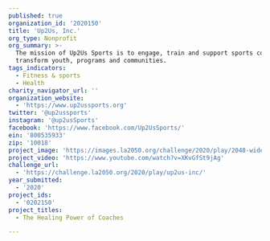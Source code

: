 ```yaml
---
published: true
organization_id: '2020150'
title: 'Up2Us, Inc.'
org_type: Nonprofit
org_summary: >-
  The mission of Up2Us Sports is to engage, train and support sports coaches to
  transform youth, programs and communities.
tags_indicators:
  - Fitness & sports
  - Health
charity_navigator_url: ''
organization_website:
  - 'https://www.up2ussports.org'
twitter: '@up2ussports'
instagram: '@up2usSports'
facebook: 'https://www.facebook.com/Up2UsSports/'
ein: '800535933'
zip: '10018'
project_image: 'https://images.la2050.org/challenge/2020/play/2048-wide/up2us-inc.jpg'
project_video: 'https://www.youtube.com/watch?v=XKvGfSt9jAg'
challenge_url:
  - 'https://challenge.la2050.org/2020/play/up2us-inc/'
year_submitted:
  - '2020'
project_ids:
  - '0202150'
project_titles:
  - The Healing Power of Coaches

---
```


